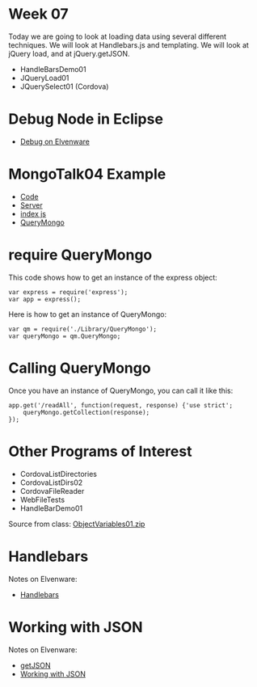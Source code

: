 # Week 07

Today we are going to look at loading data using several different techniques.
We will look at Handlebars.js and templating. We will look at jQuery load, and
at jQuery.getJSON.

-   HandleBarsDemo01
-   JQueryLoad01
-   JQuerySelect01 (Cordova)

# Debug Node in Eclipse

- [Debug on Elvenware](http://www.elvenware.com/charlie/development/web/JavaScript/NodeJs.html#debug-node-in-eclipse)

# MongoTalk04 Example

- [Code](https://github.com/charliecalvert/JsObjects/tree/master/Data/MongoTalk04)
- [Server](https://github.com/charliecalvert/JsObjects/blob/master/Data/MongoTalk04/Server.js)
- [index js](https://github.com/charliecalvert/JsObjects/blob/master/Data/MongoTalk04/Public/index.js)
- [QueryMongo](https://github.com/charliecalvert/JsObjects/blob/master/Data/MongoTalk04/Library/QueryMongo.js)

# require QueryMongo

This code shows how to get an instance of the express object:

	var express = require('express');
	var app = express();

Here is how to get an instance of QueryMongo:

	var qm = require('./Library/QueryMongo');
	var queryMongo = qm.QueryMongo; 


# Calling QueryMongo

Once you have an instance of QueryMongo, you can call it like this:

	app.get('/readAll', function(request, response) {'use strict';
		queryMongo.getCollection(response);
	});



# Other Programs of Interest

- CordovaListDirectories
- CordovaListDirs02
- CordovaFileReader
- WebFileTests
- HandleBarDemo01

Source from class: [ObjectVariables01.zip](<ON CANVAS>)

# Handlebars


Notes on Elvenware: 

- [Handlebars](http://www.elvenware.com/charlie/development/web/JavaScript/JQueryBasic.html#jqHandlebars)


#  Working with JSON


Notes on Elvenware:

- [getJSON](http://www.elvenware.com/charlie/development/web/JavaScript/JQueryBasic.html#getJSON)
- [Working with JSON](http://www.elvenware.com/charlie/development/web/JavaScript/JsonBasics.html#working)
